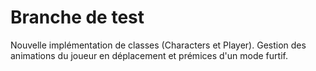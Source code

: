 # Branche de test
Nouvelle implémentation de classes (Characters et Player).
Gestion des animations du joueur en déplacement et prémices d'un mode furtif.
